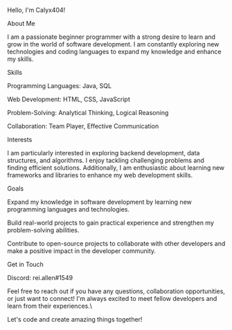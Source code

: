 Hello, I'm Calyx404!

About Me

I am a passionate beginner programmer with a strong desire to learn and grow in the world of software development. I am constantly exploring new technologies and coding languages to expand my knowledge and enhance my skills.

Skills

Programming Languages: Java, SQL

Web Development: HTML, CSS, JavaScript

Problem-Solving: Analytical Thinking, Logical Reasoning

Collaboration: Team Player, Effective Communication

Interests

I am particularly interested in exploring backend development, data structures, and algorithms. I enjoy tackling challenging problems and finding efficient solutions. Additionally, I am enthusiastic about learning new frameworks and libraries to enhance my web development skills.

Goals

Expand my knowledge in software development by learning new programming languages and technologies.

Build real-world projects to gain practical experience and strengthen my problem-solving abilities.

Contribute to open-source projects to collaborate with other developers and make a positive impact in the developer community.

Get in Touch

Discord: rei.allen#1549

Feel free to reach out if you have any questions, collaboration opportunities, or just want to connect! I'm always excited to meet fellow developers and learn from their experiences.\

Let's code and create amazing things together!
